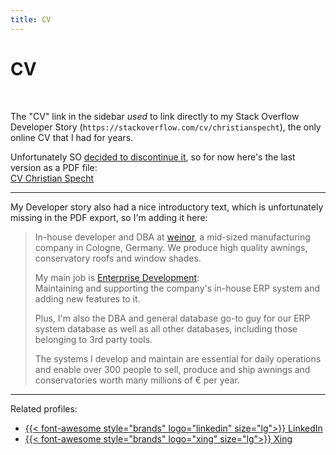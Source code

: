 ```yaml
---
title: CV
---
```


# CV

&nbsp;

The "CV" link in the sidebar *used* to link directly to my Stack Overflow Developer Story (`https://stackoverflow.com/cv/christianspecht`), the only online CV that I had for years.

Unfortunately SO [decided to discontinue it](https://meta.stackoverflow.com/q/415293/6884), so for now here's the last version as a PDF file:  
[CV Christian Specht](cv-christian-specht.pdf)

---

My Developer story also had a nice introductory text, which is unfortunately missing in the PDF export, so I'm adding it here:

> In-house developer and DBA at [weinor](https://www.weinor.de/), a mid-sized manufacturing company in Cologne, Germany. We produce high quality awnings, conservatory roofs and window shades.
> 
> My main job is [Enterprise Development](https://enterprisecraftsmanship.com/posts/what-is-enterprise-development/):  
> Maintaining and supporting the company's in-house ERP system and adding new features to it.
> 
> Plus, I'm also the DBA and general database go-to guy for our ERP system database as well as all other databases, including those belonging to 3rd party tools.
> 
> The systems I develop and maintain are essential for daily operations and enable over 300 people to sell, produce and ship awnings and conservatories worth many millions of € per year.

---

Related profiles:

- [{{< font-awesome style="brands" logo="linkedin" size="lg">}} LinkedIn](https://www.linkedin.com/in/christian-specht/)
- [{{< font-awesome style="brands" logo="xing" size="lg">}} Xing](https://www.xing.com/profile/Christian_Specht29/)
